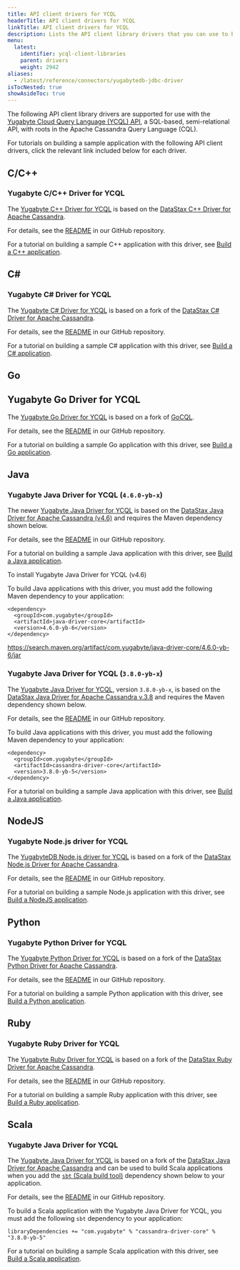 ```yaml
---
title: API client drivers for YCQL
headerTitle: API client drivers for YCQL
linkTitle: API client drivers for YCQL
description: Lists the API client library drivers that you can use to build and access YCQL applications. 
menu:
  latest:
    identifier: ycql-client-libraries
    parent: drivers
    weight: 2942
aliases:
  - /latest/reference/connectors/yugabytedb-jdbc-driver
isTocNested: true
showAsideToc: true
---
```


The following API client library drivers are supported for use with the [Yugabyte Cloud Query Language (YCQL) API](../../../api/ycql/), a SQL-based, semi-relational API, with roots in the Apache Cassandra Query Language (CQL).

For tutorials on building a sample application with the following API client drivers, click the relevant link included below for each driver.

## C/C++

### Yugabyte C/C++ Driver for YCQL

The [Yugabyte C++ Driver for YCQL](https://github.com/yugabyte/cassandra-cpp-driver) is based on the [DataStax C++ Driver for Apache Cassandra](https://github.com/datastax/cpp-driver).

For details, see the [README](https://github.com/yugabyte/cassandra-cpp-driver) in our GitHub repository.

For a tutorial on building a sample C++ application with this driver, see [Build a C++ application](https://docs.yugabyte.com/latest/quick-start/build-apps/cpp/ycql/).

## C\#

### Yugabyte C# Driver for YCQL

The [Yugabyte C# Driver for YCQL](https://github.com/yugabyte/cassandra-csharp-driver) is based on a fork of the [DataStax C# Driver for Apache Cassandra](https://github.com/datastax/csharp-driver).

For details, see the [README](https://github.com/yugabyte/cassandra-csharp-driver) in our GitHub repository.

For a tutorial on building a sample C# application with this driver, see [Build a C# application](https://docs.yugabyte.com/latest/quick-start/build-apps/csharp/ycql/).

## Go

## Yugabyte Go Driver for YCQL

The [Yugabyte Go Driver for YCQL](https://github.com/yugabyte/gocql) is based on a fork of [GoCQL](http://gocql.github.io/).

For details, see the [README](https://github.com/yugabyte/gocql/blob/master/README.md) in our GitHub repository.

For a tutorial on building a sample Go application with this driver, see [Build a Go application](https://docs.yugabyte.com/latest/quick-start/build-apps/go/ycql/).

## Java

### Yugabyte Java Driver for YCQL (`4.6.0-yb-x`)

The newer [Yugabyte Java Driver for YCQL](https://github.com/yugabyte/cassandra-java-driver/tree/4.6.0-yb-x/manual/core) is based on the [DataStax Java Driver for Apache Cassandra (v4.6)](https://github.com/datastax/java-driver) and requires the Maven dependency shown below.

For details, see the [README](https://github.com/yugabyte/cassandra-java-driver/blob/3.8.0-yb-x/README.md) in our GitHub repository.

For a tutorial on building a sample Java application with this driver, see [Build a Java application](https://docs.yugabyte.com/latest/quick-start/build-apps/java/ycql/).

To install Yugabyte Java Driver for YCQL (v4.6)

To build Java applications with this driver, you must add the following Maven dependency to your application:

```mvn
<dependency>
  <groupId>com.yugabyte</groupId>
  <artifactId>java-driver-core</artifactId>
  <version>4.6.0-yb-6</version>
</dependency>
```

https://search.maven.org/artifact/com.yugabyte/java-driver-core/4.6.0-yb-6/jar

### Yugabyte Java Driver for YCQL (`3.8.0-yb-x`)

The [Yugabyte Java Driver for YCQL](https://github.com/yugabyte/cassandra-java-driver), version `3.8.0-yb-x`, is based on the [DataStax Java Driver for Apache Cassandra v.3.8](https://github.com/datastax/java-driver) and requires the Maven dependency shown below.

For details, see the [README](https://github.com/yugabyte/cassandra-java-driver/blob/3.8.0-yb-x/README.md) in our GitHub repository.

To build Java applications with this driver, you must add the following Maven dependency to your application:

```mvn
<dependency>
  <groupId>com.yugabyte</groupId>
  <artifactId>cassandra-driver-core</artifactId>
  <version>3.8.0-yb-5</version>
</dependency>
```

For a tutorial on building a sample Java application with this driver, see [Build a Java application](https://docs.yugabyte.com/latest/quick-start/build-apps/java/ycql/).

## NodeJS

### Yugabyte Node.js driver for YCQL

The [YugabyteDB Node.js driver for YCQL](https://github.com/yugabyte/cassandra-nodejs-driver) is based on a fork of the [DataStax Node.js Driver for Apache Cassandra](https://github.com/datastax/nodejs-driver).

For details, see the [README](https://github.com/datastax/cpp-driver/blob/master/README.md) in our GitHub repository.

For a tutorial on building a sample Node.js application with this driver, see [Build a NodeJS application](https://docs.yugabyte.com/latest/quick-start/build-apps/nodejs/ycql/).

## Python

### Yugabyte Python Driver for YCQL

The [Yugabyte Python Driver for YCQL](https://github.com/yugabyte/cassandra-python-driver) is based on a fork of the [DataStax Python Driver for Apache Cassandra](https://github.com/datastax/python-driver).

For details, see the [README](https://github.com/yugabyte/cassandra-python-driver) in our GitHub repository.

For a tutorial on building a sample Python application with this driver, see [Build a Python application](https://docs.yugabyte.com/latest/quick-start/build-apps/python/ycql/).

## Ruby

### Yugabyte Ruby Driver for YCQL

The [Yugabyte Ruby Driver for YCQL](https://github.com/yugabyte/cassandra-ruby-driver) is based on a fork of the [DataStax Ruby Driver for Apache Cassandra](https://github.com/datastax/ruby-driver).

For details, see the [README](https://github.com/yugabyte/cassandra-ruby-driver/blob/v3.2.3.x-yb/README.md) in our GitHub repository.

For a tutorial on building a sample Ruby application with this driver, see [Build a Ruby application](https://docs.yugabyte.com/latest/quick-start/build-apps/ruby/ycql/).

## Scala

### Yugabyte Java Driver for YCQL

The [Yugabyte Java Driver for YCQL](https://github.com/yugabyte/cassandra-java-driver) is based on a fork of the [DataStax Java Driver for Apache Cassandra](https://github.com/datastax/java-driver) and can be used to build Scala applications when you add the [`sbt` (Scala build tool)](https://www.scala-sbt.org/1.x/docs/index.html) dependency shown below to your application.

For details, see the [README](https://github.com/yugabyte/cassandra-java-driver/blob/3.8.0-yb-x/README.md) in our GitHub repository.

To build a Scala application with the Yugabyte Java Driver for YCQL, you must add the following `sbt` dependency to your application:

```
libraryDependencies += "com.yugabyte" % "cassandra-driver-core" % "3.8.0-yb-5"
```

For a tutorial on building a sample Scala application with this driver, see [Build a Scala application](https://docs.yugabyte.com/latest/quick-start/build-apps/scala/ycql/).
